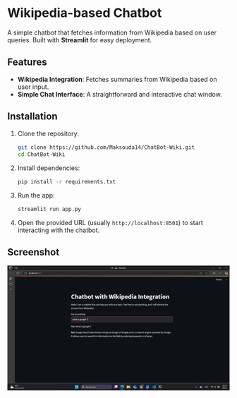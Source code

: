 # Wikipedia-based Chatbot

A simple chatbot that fetches information from Wikipedia based on user queries. Built with **Streamlit** for easy deployment.

## Features

- **Wikipedia Integration**: Fetches summaries from Wikipedia based on user input.
- **Simple Chat Interface**: A straightforward and interactive chat window.

## Installation

1. Clone the repository:

   ```bash
   git clone https://github.com/Maksouda14/ChatBot-Wiki.git
   cd ChatBot-Wiki

2. Install dependencies:

   ```bash
   pip install -r requirements.txt
   ```

3. Run the app:

   ```bash
   streamlit run app.py
   ```

4. Open the provided URL (usually `http://localhost:8501`) to start interacting with the chatbot.


## Screenshot

![Chatbot Interface](Chatbot/chatbotScreen.png)

